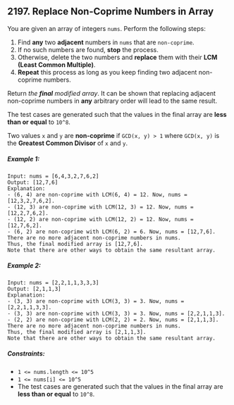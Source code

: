 ## 2197. Replace Non-Coprime Numbers in Array

You are given an array of integers ```nums```. Perform the following steps:

1. Find **any** two **adjacent** numbers in ```nums``` that are ```non-coprime```.
1. If no such numbers are found, **stop** the process.
1. Otherwise, delete the two numbers and **replace** them with their **LCM (Least Common Multiple)**.
1. **Repeat** this process as long as you keep finding two adjacent non-coprime numbers.

Return *the **final** modified array*. It can be shown that replacing adjacent non-coprime numbers in **any** arbitrary order will lead to the same result.

The test cases are generated such that the values in the final array are **less than or equal** to ```10^8```.

Two values ```x``` and ```y``` are **non-coprime** if ```GCD(x, y) > 1``` where ```GCD(x, y)``` is the **Greatest Common Divisor** of ```x``` and ```y```.

##### Example 1:
```
Input: nums = [6,4,3,2,7,6,2]
Output: [12,7,6]
Explanation:
- (6, 4) are non-coprime with LCM(6, 4) = 12. Now, nums = [12,3,2,7,6,2].
- (12, 3) are non-coprime with LCM(12, 3) = 12. Now, nums = [12,2,7,6,2].
- (12, 2) are non-coprime with LCM(12, 2) = 12. Now, nums = [12,7,6,2].
- (6, 2) are non-coprime with LCM(6, 2) = 6. Now, nums = [12,7,6].
There are no more adjacent non-coprime numbers in nums.
Thus, the final modified array is [12,7,6].
Note that there are other ways to obtain the same resultant array.
```
##### Example 2:
```
Input: nums = [2,2,1,1,3,3,3]
Output: [2,1,1,3]
Explanation:
- (3, 3) are non-coprime with LCM(3, 3) = 3. Now, nums = [2,2,1,1,3,3].
- (3, 3) are non-coprime with LCM(3, 3) = 3. Now, nums = [2,2,1,1,3].
- (2, 2) are non-coprime with LCM(2, 2) = 2. Now, nums = [2,1,1,3].
There are no more adjacent non-coprime numbers in nums.
Thus, the final modified array is [2,1,1,3].
Note that there are other ways to obtain the same resultant array.
```

##### Constraints:

* ```1 <= nums.length <= 10^5```
* ```1 <= nums[i] <= 10^5```
* The test cases are generated such that the values in the final array are **less than or equal** to ```10^8```.